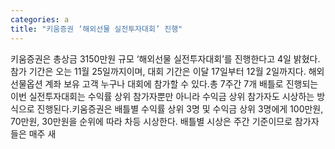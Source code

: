 ```yaml
---
categories: a
title: "키움증권 ‘해외선물 실전투자대회’ 진행"
---
```

키움증권은 총상금 3150만원 규모 ‘해외선물 실전투자대회’를 진행한다고 4일 밝혔다.참가 기간은 오는 11월 25일까지이며, 대회 기간은 이달 17일부터 12월 2일까지다. 해외선물옵션 계좌 보유 고객 누구나 대회에 참가할 수 있다.총 7주간 7개 배틀로 진행되는 이번 실전투자대회는 수익률 상위 참가자뿐만 아니라 수익금 상위 참가자도 시상하는 방식으로 진행된다.키움증권은 배틀별 수익률 상위 3명 및 수익금 상위 3명에게 100만원, 70만원, 30만원을 순위에 따라 차등 시상한다. 배틀별 시상은 주간 기준이므로 참가자들은 매주 새